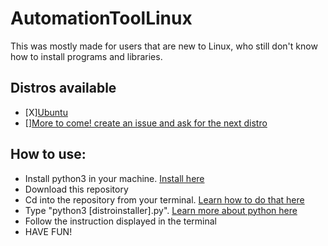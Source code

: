 # AutomationToolLinux
This was mostly made for users that are new to Linux, who still don't know how to install programs and libraries.

## Distros available
  - [X][Ubuntu](ubuntu.com)
  - [][More to come! create an issue and ask for the next distro]()

## How to use:
 * Install python3 in your machine. [Install here](python.org)
 * Download this repository
 * Cd into the repository from your terminal. [Learn how to do that here](https://www.digitalocean.com/community/tutorials/an-introduction-to-the-linux-terminal)
 * Type "python3 [distroinstaller].py". [Learn more about python here](https://askubuntu.com/a/244380)
 * Follow the instruction displayed in the terminal
 * HAVE FUN!
